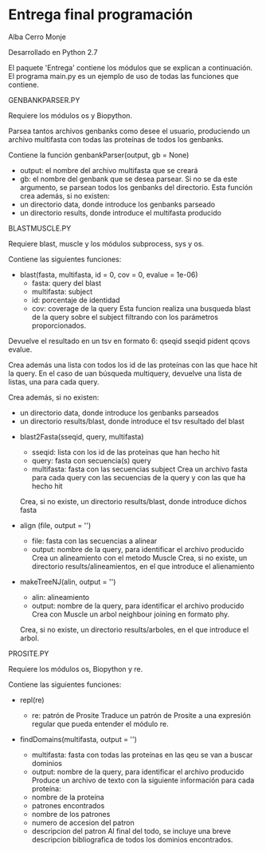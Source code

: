# Entrega final programación

Alba Cerro Monje

Desarrollado en Python 2.7

El paquete 'Entrega' contiene los módulos que se explican a continuación. El programa main.py es un ejemplo de uso de todas 
las funciones que contiene.

GENBANKPARSER.PY

Requiere los módulos os y Biopython.

Parsea tantos archivos genbanks como desee el usuario, produciendo un archivo multifasta con todas las proteínas de todos 
los genbanks.

Contiene la función genbankParser(output, gb = None)
- output: el nombre del archivo multifasta que se creará
- gb: el nombre del genbank que se desea parsear. Si no se da este argumento, se parsean todos los genbanks del directorio.
Esta función crea además, si no existen:
- un directorio data, donde introduce los genbanks parseado
- un directorio results, donde introduce el multifasta producido

BLASTMUSCLE.PY

Requiere blast, muscle y los módulos subprocess, sys y os. 

Contiene las siguientes funciones:

* blast(fasta, multifasta, id = 0, cov = 0, evalue = 1e-06) 
  - fasta: query del blast
  - multifasta: subject
  - id: porcentaje de identidad
  - cov: coverage de la query
 Esta funcion realiza una busqueda blast de la query sobre el subject filtrando con los parámetros proporcionados.
 
 Devuelve el resultado en un tsv en formato 6: qseqid sseqid pident qcovs evalue.
 
 Crea además una lista con todos los id de las proteínas con las que hace hit la query. En el caso de uan búsqueda multiquery, 
 devuelve una lista de listas, una para cada query.
 
 Crea además, si no existen:
 - un directorio data, donde introduce los genbanks parseados
 - un directorio results/blast, donde introduce el tsv resultado del blast
 
* blast2Fasta(sseqid, query, multifasta) 
   - sseqid: lista con los id de las proteínas que han hecho hit
   - query: fasta con secuencia(s) query
   - multifasta: fasta con las secuencias subject
  Crea un archivo fasta para cada query con las secuencias de la query y con las que ha hecho hit
 
  Crea, si no existe, un directorio results/blast, donde introduce dichos fasta
  
* align (file, output = '') 
  - file: fasta con las secuencias a alinear
  - output: nombre de la query, para identificar el archivo producido
  Crea un alineamiento con el metodo Muscle
  Crea, si no existe, un directorio results/alineamientos, en el que introduce el alienamiento

* makeTreeNJ(alin, output = '') 
  - alin: alineamiento
  - output: nombre de la query, para identificar el archivo producido
  Crea con Muscle un arbol neighbour joining en formato phy.
 
  Crea, si no existe, un directorio results/arboles, en el que introduce el arbol.

PROSITE.PY

Requiere los módulos os, Biopython y re. 

Contiene las siguientes funciones: 

* repl(re) 
  - re: patrón de Prosite
  Traduce un patrón de Prosite a una expresión regular que pueda entender el módulo re.

* findDomains(multifasta, output = '') 
  - multifasta: fasta con todas las proteínas en las qeu se van a buscar dominios
  - output: nombre de la query, para identificar el archivo producido
  Produce un archivo de texto con la siguiente información para cada proteína:
  - nombre de la proteína
  - patrones encontrados
  - nombre de los patrones
  - numero de accesion del patron
  - descripcion del patron
  Al final del todo, se incluye una breve descripcion bibliografica de todos los dominios encontrados.
  
 

